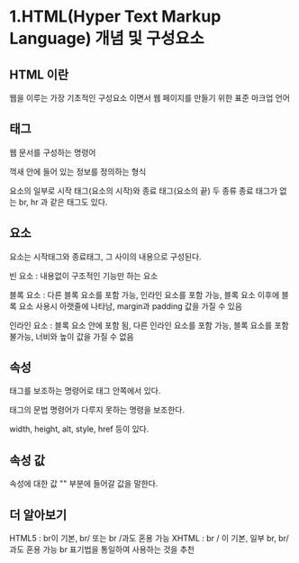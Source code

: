 # 1.HTML(Hyper Text Markup Language) 개념 및 구성요소

## HTML 이란

웹을 이루는 가장 기초적인 구성요소 이면서 웹 페이지를 만들기 위한 표준 마크업 언어

## 태그

웹 문서를 구성하는 명령어

꺽새 안에 들어 있는 정보를 정의하는 형식

요소의 일부로 시작 태그(요소의 시작)와 종료 태그(요소의 끝) 두 종류
종료 태그가 없는 br, hr 과 같은 태그도 있다.

## 요소

요소는 시작태그와 종료태그, 그 사이의 내용으로 구성된다.

빈 요소 : 내용없이 구조적인 기능만 하는 요소

블록 요소 : 다른 블록 요소를 포함 가능, 인라인 요소를 포함 가능, 블록 요소 이후에 블록 요소 사용시 아랫줄에 나타남, margin과 padding 값을 가질 수 있음

인라인 요소 : 블록 요소 안에 포함 됨, 다른 인라인 요소를 포함 가능, 블록 요소를 포함 불가능, 너비와 높이 값을 가질 수 없음

## 속성

태그를 보조하는 명령어로 태그 안쪽에서 있다.

태그의 문법 명령어가 다루지 못하는 명령을 보조한다.

width, height, alt, style, href 등이 있다.

## 속성 값

속성에 대한 값 "" 부분에 들어갈 값을 말한다.

## 더 알아보기

HTML5 : br이 기본, br/ 또는 br /과도 혼용 가능
XHTML : br / 이 기본, 일부 br, br/과도 혼용 가능
br 표기법을 통일하여 사용하는 것을 추천